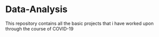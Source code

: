 # Data-Analysis
This repository contains all the basic projects that i have worked upon through the course of COVID-19
